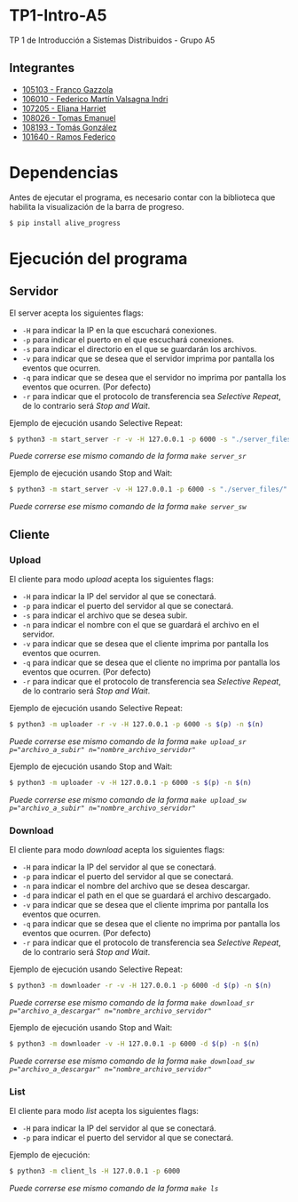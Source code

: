 # TP1-Intro-A5
TP 1 de Introducción a Sistemas Distribuidos - Grupo A5

## Integrantes
- [105103 - Franco Gazzola](https://github.com/franco-jyq)
- [106010 - Federico Martín Valsagna Indri](https://github.com/FedericoValsagna)
- [107205 - Eliana Harriet](https://github.com/ElianaHarriet)
- [108026 - Tomas Emanuel](https://github.com/tomasemanuel)
- [108193 - Tomás González](https://github.com/tomasgonzz)
- [101640 - Ramos Federico](https://github.com/RamosFe)

# Dependencias
Antes de ejecutar el programa, es necesario contar con la biblioteca que habilita la visualización de la barra de progreso.
```bash
$ pip install alive_progress
```

# Ejecución del programa

## Servidor

El server acepta los siguientes flags:  
- `-H` para indicar la IP en la que escuchará conexiones. 
- `-p` para indicar el puerto en el que escuchará conexiones.
- `-s` para indicar el directorio en el que se guardarán los archivos.
- `-v` para indicar que se desea que el servidor imprima por pantalla los eventos que ocurren.
- `-q` para indicar que se desea que el servidor no imprima por pantalla los eventos que ocurren. (Por defecto)
- `-r` para indicar que el protocolo de transferencia sea _Selective Repeat_, de lo contrario será _Stop and Wait_.

Ejemplo de ejecución usando Selective Repeat:
```bash
$ python3 -m start_server -r -v -H 127.0.0.1 -p 6000 -s "./server_files/"
```
_Puede correrse ese mismo comando de la forma `make server_sr`_

Ejemplo de ejecución usando Stop and Wait:
```bash
$ python3 -m start_server -v -H 127.0.0.1 -p 6000 -s "./server_files/"
```
_Puede correrse ese mismo comando de la forma `make server_sw`_

## Cliente

### Upload

El cliente para modo _upload_ acepta los siguientes flags:  
- `-H` para indicar la IP del servidor al que se conectará.
- `-p` para indicar el puerto del servidor al que se conectará.
- `-s` para indicar el archivo que se desea subir.
- `-n` para indicar el nombre con el que se guardará el archivo en el servidor.
- `-v` para indicar que se desea que el cliente imprima por pantalla los eventos que ocurren.
- `-q` para indicar que se desea que el cliente no imprima por pantalla los eventos que ocurren. (Por defecto)
- `-r` para indicar que el protocolo de transferencia sea _Selective Repeat_, de lo contrario será _Stop and Wait_.

Ejemplo de ejecución usando Selective Repeat:
```bash
$ python3 -m uploader -r -v -H 127.0.0.1 -p 6000 -s $(p) -n $(n)
```
_Puede correrse ese mismo comando de la forma `make upload_sr p="archivo_a_subir" n="nombre_archivo_servidor"`_

Ejemplo de ejecución usando Stop and Wait:
```bash
$ python3 -m uploader -v -H 127.0.0.1 -p 6000 -s $(p) -n $(n)
```
_Puede correrse ese mismo comando de la forma `make upload_sw p="archivo_a_subir" n="nombre_archivo_servidor"`_

### Download

El cliente para modo _download_ acepta los siguientes flags:
- `-H` para indicar la IP del servidor al que se conectará.
- `-p` para indicar el puerto del servidor al que se conectará.
- `-n` para indicar el nombre del archivo que se desea descargar.
- `-d` para indicar el path en el que se guardará el archivo descargado.
- `-v` para indicar que se desea que el cliente imprima por pantalla los eventos que ocurren.
- `-q` para indicar que se desea que el cliente no imprima por pantalla los eventos que ocurren. (Por defecto)
- `-r` para indicar que el protocolo de transferencia sea _Selective Repeat_, de lo contrario será _Stop and Wait_.

Ejemplo de ejecución usando Selective Repeat:
```bash
$ python3 -m downloader -r -v -H 127.0.0.1 -p 6000 -d $(p) -n $(n)
```
_Puede correrse ese mismo comando de la forma `make download_sr p="archivo_a_descargar" n="nombre_archivo_servidor"`_

Ejemplo de ejecución usando Stop and Wait:
```bash
$ python3 -m downloader -v -H 127.0.0.1 -p 6000 -d $(p) -n $(n)
```
_Puede correrse ese mismo comando de la forma `make download_sw p="archivo_a_descargar" n="nombre_archivo_servidor"`_

### List

El cliente para modo _list_ acepta los siguientes flags:
- `-H` para indicar la IP del servidor al que se conectará.
- `-p` para indicar el puerto del servidor al que se conectará.

Ejemplo de ejecución:
```bash
$ python3 -m client_ls -H 127.0.0.1 -p 6000
```
_Puede correrse ese mismo comando de la forma `make ls`_
